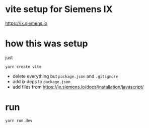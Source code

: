 # vite setup for Siemens IX

https://ix.siemens.io


# how this was setup

just
```
yarn create vite
```

- delete everything but `package.json` and `.gitignore`
- add ix deps to `package.json`
- add files from https://ix.siemens.io/docs/installation/javascript/

# run

```
yarn run dev
```
